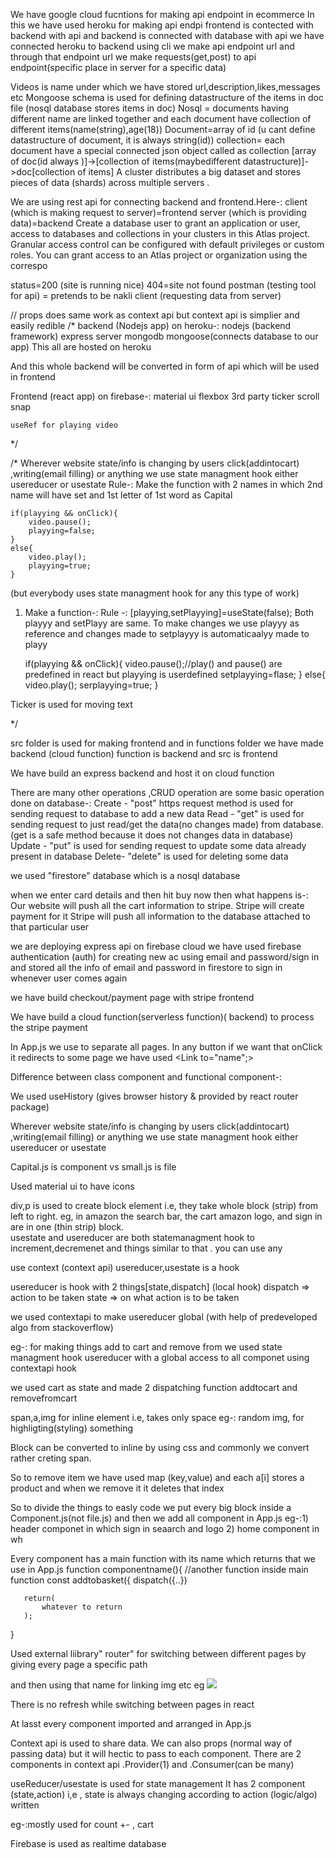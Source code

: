 We have google cloud fucntions for making api endpoint in ecommerce
In this we have used heroku for making api endpi
frontend is contected with backend with api and backend is connected with database with api
we have connected heroku to backend using cli
we make api endpoint url and through that endpoint url we make requests(get,post) to api endpoint(specific place in server for a specific data)


Videos is name under which we have stored url,description,likes,messages etc
Mongoose schema is used for defining datastructure of the items in doc file (nosql database stores items in doc) 
Nosql  = documents having different name are linked together and each document have collection of different items(name(string),age(18))
Document=array of id (u cant define datastructure of document, it is always string(id))
collection= each document have a special connected json object called as collection
  [array of doc(id always )]->[collection of items(maybedifferent datastructure)]->doc[collection of items]
A cluster distributes a big dataset and stores pieces of data (shards) across multiple servers .

We are using rest api for connecting backend and frontend.Here-:
client (which is making request to server)=frontend
server (which is providing data)=backend
Create a database user to grant an application or user, access to databases and collections in your clusters in this Atlas project. Granular access control can be configured with default privileges or custom roles. You can grant access to an Atlas project or organization using the correspo

status=200 (site is running nice)
404=site not found
postman (testing tool for api) = pretends to be nakli client (requesting data from server)


// props does same work as context api but context api is simplier and easily redible
/* backend (Nodejs app) on heroku-:
    nodejs (backend framework)
    express server
    mongodb 
    mongoose(connects database to our app)
This all are hosted on heroku

And this whole backend will be converted in form of api which will be used in frontend 


Frontend (react app) on firebase-:
    material ui
    flexbox
    3rd party ticker
    scroll snap
    
    useRef for playing video

*/



/*
Wherever website state/info is changing by users click(addintocart) ,writing(email filling) or anything we use state managment hook either usereducer or usestate
Rule-: Make the function with 2 names in which 2nd name will have set and 1st letter of 1st word as Capital 
    
    if(playying && onClick){
        video.pause();
        playying=false;
    }
    else{
        video.play();
        playying=true;
    }
   (but everybody uses state managment hook for any this type of work)
1) Make a function-:
    Rule -: [playying,setPlayying]=useState(false);
    Both playyy and setPlayy are same.
    To make changes we use playyy as reference and changes made to setplayyy is automaticaalyy made to playy

    if(playying && onClick){
       video.pause();//play() and pause() are predefined in react but playying is userdefined
       setplayying=flase;
    }
    else{
       video.play();
       serplayying=true;
    }



Ticker is used for moving text

*/




src folder is used for making frontend and in functions folder we have made backend (cloud function)
function is backend and src is frontend

We have build an express backend and host it on cloud function



There are many other operations ,CRUD operation are some basic operation done on database-:
Create - "post" https request method is used for sending request to database to add a new data 
Read - "get" is used for sending request to just read/get the data(no changes made) from database. (get is a safe method because it does not changes data in database)
Update - "put" is used for sending request to update some data already present in database
Delete- "delete" is used for deleting some data






we used "firestore" database which is a nosql database


when we enter card details and then hit buy now then what happens is-:
Our website will push all the cart information to stripe.
Stripe will create payment for it
Stripe will push all information to the database attached to that particular user

we are deploying express api on firebase cloud 
we have used firebase authentication (auth) for creating new ac using email and password/sign in and stored all the info of email and password in firestore to sign in whenever user comes again

we have build checkout/payment page with stripe frontend

We have build a cloud function(serverless function)( backend) to process the stripe payment

In App.js we use <router path=name> to separate all pages.
In any button if we want that onClick it redirects to some page we have used <Link to="name";></Link>

Difference between class component and functional component-:
  
  
  
We used useHistory (gives browser history & provided by react router package)


Wherever website state/info is changing by users click(addintocart) ,writing(email filling) or anything we use state managment hook either usereducer or usestate

Capital.js is component vs small.js is file

Used material ui to have icons


div,p is used to create block element i.e, they take whole block (strip) from left to right.
eg, in amazon  the search bar, the cart amazon logo, and sign in  are in one (thin strip) block.  
usestate and usereducer are both statemanagment hook to increment,decremenet and things similar to that .
you can use any

use context (context api) usereducer,usestate is a hook

usereducer is hook with 2 things[state,dispatch] (local hook)
dispatch => action to be taken
state => on what action is to be taken

we used contextapi to make usereducer  global (with help of predeveloped algo from stackoverflow)

eg-: for making things add to cart and remove from we used state managment hook usereducer  with a global access to all componet using contextapi hook

we used cart as state  and made 2 dispatching function addtocart and removefromcart










span,a,img for inline element i.e, takes only space 
eg-: random img, for highligting(styling) something

Block can be converted to inline by using css 
and commonly we convert rather creting span.

So to remove item we have used map (key,value) and each a[i] stores a product and when we remove it it deletes that index


So to divide the things to easly code we put every big block inside a Component.js(not file.js) and then we add all component  in App.js 
eg-:1) header componet in which sign in seaarch and logo 
2) home component in wh



Every component has a main function with its name which returns that we use in App.js
function componentname(){
       //another function inside main function
       const addtobasket({
            dispatch({..})

       return(
           whatever to return
       );
}
  
  
  
Used external liibrary" router" for switching between different pages by giving every page a specific path 
<Route path="/checkout">

and then using that name for linking img  etc
eg<Link to="checkout">
            <img src="..">
     </Link>

There is no refresh while switching between pages in react




At lasst every component imported and arranged  in App.js
  
  
  

Context api is used to share data.
We can also props (normal way of passing data) but it will hectic to pass to each component.
There are 2 components in context api 
.Provider(1) and .Consumer(can be many)


useReducer/usestate is used for state management
It has 2 component (state,action)
i,e , state is always changing according to
action (logic/algo) written

eg-:mostly used for count +- , cart



Firebase is used as realtime database
